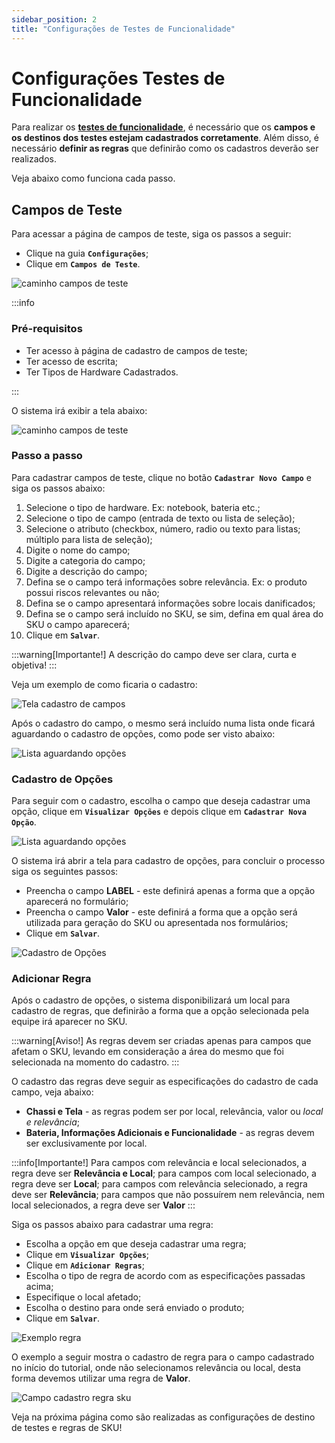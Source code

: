 ```yaml
---
sidebar_position: 2
title: "Configurações de Testes de Funcionalidade"
---
```


# Configurações Testes de Funcionalidade

Para realizar os **[testes de funcionalidade](docs\functionality_test\test.md)**, é necessário que os **campos e os destinos dos testes estejam cadastrados corretamente**. Além disso, é necessário **definir as regras** que definirão como os cadastros deverão ser realizados.

Veja abaixo como funciona cada passo.

## Campos de Teste

Para acessar a página de campos de teste, siga os passos a seguir:

- Clique na guia **`Configurações`**;
- Clique em **`Campos de Teste`**.

![caminho campos de teste](/img/images/aba_campos_teste.png)

:::info

### Pré-requisitos

- Ter acesso à página de cadastro de campos de teste;
- Ter acesso de escrita;
- Ter Tipos de Hardware Cadastrados.

:::

O sistema irá exibir a tela abaixo:

![caminho campos de teste](/img/images/tela_teste_funcionalidade.png)

### Passo a passo

Para cadastrar campos de teste, clique no botão **`Cadastrar Novo Campo`** e siga os passos abaixo:

1. Selecione o tipo de hardware. Ex: notebook, bateria etc.;
2. Selecione o tipo de campo (entrada de texto ou lista de seleção);
3. Selecione o atributo (checkbox, número, radio ou texto para listas; múltiplo para lista de seleção);
4. Digite o nome do campo;
5. Digite a categoria do campo;
6. Digite a descrição do campo;
7. Defina se o campo terá informações sobre relevância. Ex: o produto possui riscos relevantes ou não;
8. Defina se o campo apresentará informações sobre locais danificados;
9. Defina se o campo será incluído no SKU, se sim, defina em qual área do SKU o campo aparecerá;
10. Clique em **`Salvar`**.

:::warning[Importante!]
A descrição do campo deve ser clara, curta e objetiva!
:::

Veja um exemplo de como ficaria o cadastro:

![Tela cadastro de campos](/img/images/cadastro_campo.png)

Após o cadastro do campo, o mesmo será incluído numa lista onde ficará aguardando o cadastro de opções, como pode ser visto abaixo:

![Lista aguardando opções](/img/images/cadastro_opcoes.png)

### Cadastro de Opções

Para seguir com o cadastro, escolha o campo que deseja cadastrar uma opção, clique em **`Visualizar Opções`** e depois clique em **`Cadastrar Nova Opção`**.

![Lista aguardando opções](/img/images/cadastrar_opcoes.png)

O sistema irá abrir a tela para cadastro de opções, para concluir o processo siga os seguintes passos:

- Preencha o campo **LABEL** - este definirá apenas a forma que a opção aparecerá no formulário;
- Preencha o campo **Valor** - este definirá a forma que a opção será utilizada para geração do SKU ou apresentada nos formulários;
- Clique em **`Salvar`**.

![Cadastro de Opções](/img/images/opcao-cadastrada.png)

### Adicionar Regra

Após o cadastro de opções, o sistema disponibilizará um local para cadastro de regras, que definirão a forma que a opção selecionada pela equipe irá aparecer no SKU.

:::warning[Aviso!]
As regras devem ser criadas apenas para campos que afetam o SKU, levando em consideração a área do mesmo que foi selecionada na momento do cadastro.
:::

O cadastro das regras deve seguir as especificações do cadastro de cada campo, veja abaixo:

- **Chassi e Tela** - as regras podem ser por local, relevância, valor ou _local e relevância_;
- **Bateria, Informações Adicionais e Funcionalidade** - as regras devem ser exclusivamente por local.

:::info[Importante!]
Para campos com relevância e local selecionados, a regra deve ser **Relevância e Local**; para campos com local selecionado, a regra deve ser **Local**; para campos com relevância selecionado, a regra deve ser **Relevância**; para campos que não possuírem nem relevância, nem local selecionados, a regra deve ser **Valor**
:::

Siga os passos abaixo para cadastrar uma regra:

- Escolha a opção em que deseja cadastrar uma regra;
- Clique em **`Visualizar Opções`**;
- Clique em **`Adicionar Regras`**;
- Escolha o tipo de regra de acordo com as especificações passadas acima;
- Especifique o local afetado;
- Escolha o destino para onde será enviado o produto;
- Clique em **`Salvar`**.

![Exemplo regra](/img/images/exemplo_regra.png)

O exemplo a seguir mostra o cadastro de regra para o campo cadastrado no início do tutorial, onde não selecionamos relevância ou local, desta forma devemos utilizar uma regra de **Valor**.

![Campo cadastro regra sku](/img/images/regra_sku.png)

Veja na próxima página como são realizadas as configurações de destino de testes e regras de SKU!
